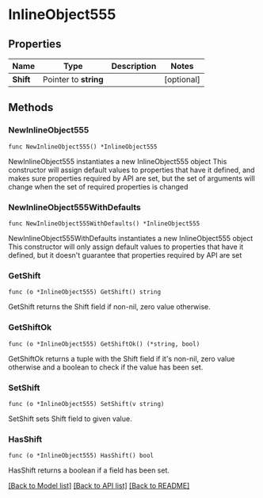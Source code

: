 # InlineObject555

## Properties

Name | Type | Description | Notes
------------ | ------------- | ------------- | -------------
**Shift** | Pointer to **string** |  | [optional] 

## Methods

### NewInlineObject555

`func NewInlineObject555() *InlineObject555`

NewInlineObject555 instantiates a new InlineObject555 object
This constructor will assign default values to properties that have it defined,
and makes sure properties required by API are set, but the set of arguments
will change when the set of required properties is changed

### NewInlineObject555WithDefaults

`func NewInlineObject555WithDefaults() *InlineObject555`

NewInlineObject555WithDefaults instantiates a new InlineObject555 object
This constructor will only assign default values to properties that have it defined,
but it doesn't guarantee that properties required by API are set

### GetShift

`func (o *InlineObject555) GetShift() string`

GetShift returns the Shift field if non-nil, zero value otherwise.

### GetShiftOk

`func (o *InlineObject555) GetShiftOk() (*string, bool)`

GetShiftOk returns a tuple with the Shift field if it's non-nil, zero value otherwise
and a boolean to check if the value has been set.

### SetShift

`func (o *InlineObject555) SetShift(v string)`

SetShift sets Shift field to given value.

### HasShift

`func (o *InlineObject555) HasShift() bool`

HasShift returns a boolean if a field has been set.


[[Back to Model list]](../README.md#documentation-for-models) [[Back to API list]](../README.md#documentation-for-api-endpoints) [[Back to README]](../README.md)


